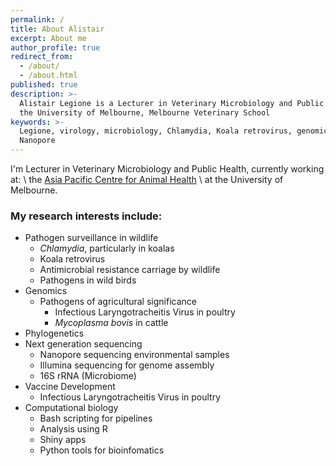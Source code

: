 ```yaml
---
permalink: /
title: About Alistair
excerpt: About me
author_profile: true
redirect_from:
  - /about/
  - /about.html
published: true
description: >-
  Alistair Legione is a Lecturer in Veterinary Microbiology and Public Health at
  the University of Melbourne, Melbourne Veterinary School
keywords: >-
  Legione, virology, microbiology, Chlamydia, Koala retrovirus, genomics,
  Nanopore
---
```

I'm Lecturer in Veterinary Microbiology and Public Health, currently working at: \\
the [Asia Pacific Centre for Animal Health](https://fvas.unimelb.edu.au/research/centres/asia-pacific-centre-for-animal-health) \\
at the University of Melbourne.

### My research interests include:
* Pathogen surveillance in wildlife
     * *Chlamydia*, particularly in koalas
     * Koala retrovirus
     * Antimicrobial resistance carriage by wildlife
     * Pathogens in wild birds
* Genomics     
     * Pathogens of agricultural significance
        * Infectious Laryngotracheitis Virus in poultry
        * _Mycoplasma bovis_ in cattle
* Phylogenetics
* Next generation sequencing
     * Nanopore sequencing environmental samples
     * Illumina sequencing for genome assembly
     * 16S rRNA (Microbiome)
* Vaccine Development
     * Infectious Laryngotracheitis Virus in poultry
* Computational biology
     * Bash scripting for pipelines
     * Analysis using R
     * Shiny apps
     * Python tools for bioinfomatics
